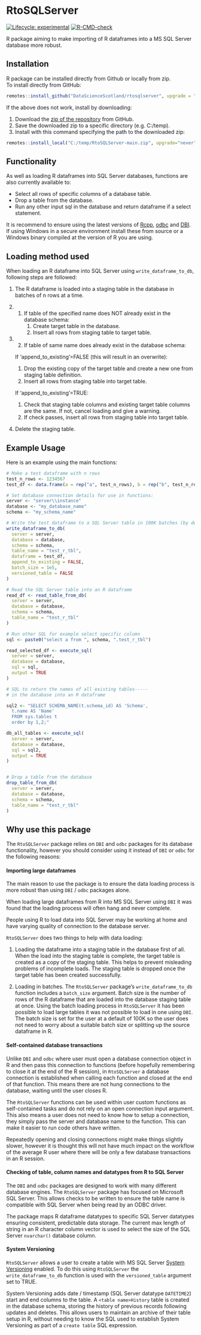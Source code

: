 
<!-- README.md is generated from README.Rmd. Please edit that file -->

# RtoSQLServer

<!-- badges: start -->

[![Lifecycle:
experimental](https://img.shields.io/badge/lifecycle-experimental-orange.svg)](https://www.tidyverse.org/lifecycle/#experimental)
[![R-CMD-check](https://github.com/DataScienceScotland/RtoSQLServer/workflows/R-CMD-check/badge.svg)](https://github.com/DataScienceScotland/RtoSQLServer/actions)
<!-- badges: end -->

R package aiming to make importing of R dataframes into a MS SQL Server
database more robust.

## Installation

R package can be installed directly from Github or locally from zip.  
To install directly from GitHub:

``` r
remotes::install_github("DataScienceScotland/rtosqlserver", upgrade = "never")
```

If the above does not work, install by downloading:

1.  Download the [zip of the
    repository](https://github.com/DataScienceScotland/RtoSQLServer/archive/refs/heads/main.zip)
    from GitHub.
2.  Save the downloaded zip to a specific directory (e.g. C:/temp).
3.  Install with this command specifying the path to the downloaded zip:

``` r
remotes::install_local("C:/temp/RtoSQLServer-main.zip", upgrade="never")
```

## Functionality

As well as loading R dataframes into SQL Server databases, functions are
also currently available to:

- Select all rows of specific columns of a database table.
- Drop a table from the database.
- Run any other input sql in the database and return dataframe if a
  select statement.

It is recommend to ensure using the latest versions of
[Rcpp](https://cran.r-project.org/web/packages/Rcpp/index.html),
[odbc](https://cran.r-project.org/web/packages/odbc/index.html) and
[DBI](https://cran.r-project.org/web/packages/DBI/index.html). If using
Windows in a secure environment install these from source or a Windows
binary compiled at the version of R you are using.

## Loading method used

When loading an R dataframe into SQL Server using
`write_dataframe_to_db`, following steps are followed:

1.  The R dataframe is loaded into a staging table in the database in
    batches of n rows at a time.

2.  1)  If table of the specified name does NOT already exist in the
        database schema:
        1)  Create target table in the database.  
        2)  Insert all rows from staging table to target table.

3.  2)  If table of same name does already exist in the database schema:

    If ‘append_to_existing’=FALSE (this will result in an overwrite):

    1)  Drop the existing copy of the target table and create a new one
        from staging table definition.  
    2)  Insert all rows from staging table into target table.

    If ‘append_to_existing’=TRUE:

    1)  Check that staging table columns and existing target table
        columns are the same. If not, cancel loading and give a
        warning.  
    2)  If check passes, insert all rows from staging table into target
        table.

4.  Delete the staging table.

## Example Usage

Here is an example using the main functions:

``` r
# Make a test dataframe with n rows
test_n_rows <- 1234567
test_df <- data.frame(a = rep("a", test_n_rows), b = rep("b", test_n_rows))

# Set database connection details for use in functions:
server <- "server\\instance"
database <- "my_database_name"
schema <- "my_schema_name"

# Write the test dataframe to a SQL Server table in 100K batches (by default system versioning is FALSE)
write_dataframe_to_db(
  server = server,
  database = database,
  schema = schema,
  table_name = "test_r_tbl",
  dataframe = test_df,
  append_to_existing = FALSE,
  batch_size = 1e5,
  versioned_table = FALSE
)

# Read the SQL Server table into an R dataframe
read_df <- read_table_from_db(
  server = server,
  database = database,
  schema = schema,
  table_name = "test_r_tbl"
)

# Run other SQL for example select specific column
sql <- paste0("select a from ", schema, ".test_r_tbl")

read_selected_df <- execute_sql(
  server = server,
  database = database,
  sql = sql,
  output = TRUE
)

# SQL to return the names of all existing tables-----
# in the database into an R dataframe

sql2 <- "SELECT SCHEMA_NAME(t.schema_id) AS 'Schema',
  t.name AS 'Name'
  FROM sys.tables t
  order by 1,2;"

db_all_tables <- execute_sql(
  server = server,
  database = database,
  sql = sql2,
  output = TRUE
)


# Drop a table from the database
drop_table_from_db(
  server = server,
  database = database,
  schema = schema,
  table_name = "test_r_tbl"
)
```

## Why use this package

The `RtoSQLServer` package relies on `DBI` and `odbc` packages for its
database functionality, however you should consider using it instead of
`DBI` or `odbc` for the following reasons:

#### Importing large dataframes

The main reason to use the package is to ensure the data loading process
is more robust than using `DBI` / `odbc` packages alone.

When loading large dataframes from R into MS SQL Server using `DBI` it
was found that the loading process will often hang and never complete.

People using R to load data into SQL Server may be working at home and
have varying quality of connection to the database server.

`RtoSQLServer` does two things to help with data loading:

1.  Loading the dataframe into a staging table in the database first of
    all. When the load into the staging table is complete, the target
    table is created as a copy of the staging table. This helps to
    prevent misleading problems of incomplete loads. The staging table
    is dropped once the target table has been created successfully.

2.  Loading in batches. The `RtoSQLServer` package’s
    `write_dataframe_to_db` function includes a `batch_size` argument.
    Batch size is the number of rows of the R dataframe that are loaded
    into the database staging table at once. Using the batch loading
    process in `RtoSQLServer` it has been possible to load large tables
    it was not possible to load in one using `DBI`. The batch size is
    set for the user at a default of 100K so the user does not need to
    worry about a suitable batch size or splitting up the source
    dataframe in R.

#### Self-contained database transactions

Unlike `DBI` and `odbc` where user must open a database connection
object in R and then pass this connection to functions (before hopefully
remembering to close it at the end of the R session), in `RtoSQLServer`
a database connection is established when calling each function and
closed at the end of that function. This means there are not hung
connections to the database, waiting until the user closes R.

The `RtoSQLServer` functions can be used within user custom functions as
self-contained tasks and do not rely on an open connection input
argument. This also means a user does not need to know how to setup a
connection, they simply pass the server and database name to the
function. This can make it easier to run code others have written.

Repeatedly opening and closing connections might make things slightly
slower, however it is thought this will not have much impact on the
workflow of the average R user where there will be only a few database
transactions in an R session.

#### Checking of table, column names and datatypes from R to SQL Server

The `DBI` and `odbc` packages are designed to work with many different
database engines. The `RtoSQLServer` package has focused on Microsoft
SQL Server. This allows checks to be written to ensure the table name is
compatible with SQL Server when being read by an ODBC driver.

The package maps R dataframe datatypes to specific SQL Server datatypes
ensuring consistent, predictable data storage. The current max length of
string in an R character column vector is used to select the size of the
SQL Server `nvarchar()` database column.

#### System Versioning

`RtoSQLServer` allows a user to create a table with MS SQL Server
[System
Versioning](https://docs.microsoft.com/en-us/sql/relational-databases/tables/creating-a-system-versioned-temporal-table?view=sql-server-ver15)
enabled. To do this using `RtoSQLServer` the `write_dataframe_to_db`
function is used with the `versioned_table` argument set to TRUE.

System Versioning adds date / timestamp (SQL Server datatype
`DATETIME2`) start and end columns to the table. A `<table name>History`
table is created in the database schema, storing the history of previous
records following updates and deletes. This allows users to maintain an
archive of their table setup in R, without needing to know the SQL used
to establish System Versioning as part of a `create table` SQL
expression.
